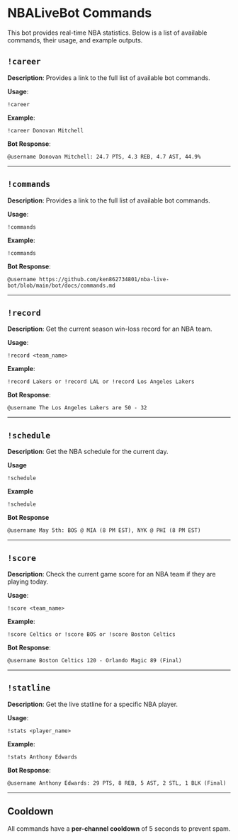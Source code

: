 # NBALiveBot Commands

This bot provides real-time NBA statistics. Below is a list of available commands, their usage, and example outputs.

## `!career`

**Description**: Provides a link to the full list of available bot commands.

**Usage**:
```
!career
```

**Example**:
```
!career Donovan Mitchell
```

**Bot Response**:
```
@username Donovan Mitchell: 24.7 PTS, 4.3 REB, 4.7 AST, 44.9%
```

---

## `!commands`

**Description**: Provides a link to the full list of available bot commands.

**Usage**:
```
!commands
```

**Example**:
```
!commands
```

**Bot Response**:
```
@username https://github.com/ken862734801/nba-live-bot/blob/main/bot/docs/commands.md
```

---

## `!record`

**Description**: Get the current season win-loss record for an NBA team.

**Usage**:
```
!record <team_name>
```

**Example**:
```
!record Lakers or !record LAL or !record Los Angeles Lakers
```

**Bot Response**:
```
@username The Los Angeles Lakers are 50 - 32
```

---

## `!schedule`

**Description**: Get the NBA schedule for the current day.

**Usage**
```
!schedule
```

**Example**
```
!schedule
```

**Bot Response**
```
@username May 5th: BOS @ MIA (8 PM EST), NYK @ PHI (8 PM EST)
```

---

## `!score`

**Description**: Check the current game score for an NBA team if they are playing today.

**Usage**:
```
!score <team_name>
```

**Example**:
```
!score Celtics or !score BOS or !score Boston Celtics
```

**Bot Response**:
```
@username Boston Celtics 120 - Orlando Magic 89 (Final)
```

---

## `!statline`

**Description**: Get the live statline for a specific NBA player.

**Usage**:
```
!stats <player_name>
```

**Example**:
```
!stats Anthony Edwards
```

**Bot Response**:
```
@username Anthony Edwards: 29 PTS, 8 REB, 5 AST, 2 STL, 1 BLK (Final)
```

---

## Cooldown

All commands have a **per-channel cooldown** of 5 seconds to prevent spam.